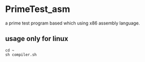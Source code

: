 # PrimeTest_asm
a prime test program based which using x86 assembly language.
## usage only for linux
```
cd ~
sh compiler.sh
```

